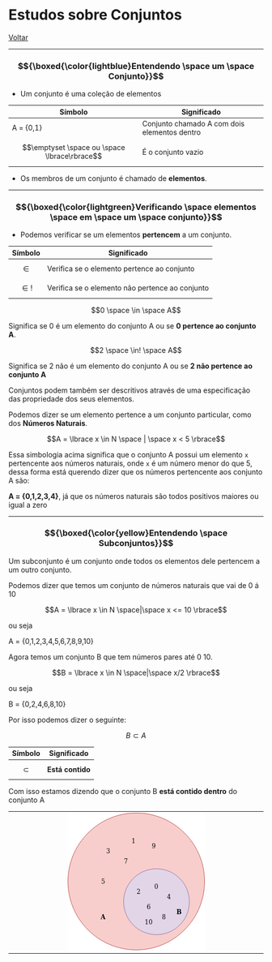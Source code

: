 # Estudos sobre Conjuntos

[Voltar](../README.md)

---

### $${\boxed{\color{lightblue}Entendendo \space um \space Conjunto}}$$

* Um conjunto é uma coleção de elementos

|Símbolo|Significado
|---|---|
|A = {0,1}| Conjunto chamado A com dois elementos dentro
|$$\emptyset \space ou \space \lbrace\rbrace$$| É o conjunto vazio

* Os membros de um conjunto é chamado de **elementos**.

---

### $${\boxed{\color{lightgreen}Verificando \space elementos \space em \space um \space conjunto}}$$

* Podemos verificar se um elementos **pertencem** a um conjunto.

|Símbolo|Significado
|---|---|
|$$\in$$|Verifica se o elemento pertence ao conjunto
|$$\in!$$|Verifica se o elemento não pertence ao conjunto

$$0 \space \in \space A$$

Significa se 0 é um elemento do conjunto A ou se **0 pertence ao conjunto A**.

$$2 \space \in! \space A$$

Significa se 2 não é um elemento do conjunto A ou se **2 não pertence ao conjunto A**

Conjuntos podem também ser descritivos através de uma especificação das propriedade dos seus elementos.

Podemos dizer se um elemento pertence a um conjunto particular, como dos **Números Naturais**.

$$A =  \lbrace x \in N \space | \space x < 5 \rbrace$$

Essa simbologia acima significa que o conjunto A possui um elemento `x` pertencente aos números naturais, onde `x` é um número menor do que 5, dessa forma está querendo dizer que os números pertencente aos conjunto A são:

**A = {0,1,2,3,4}**, já que os números naturais são todos positivos maiores ou igual a zero

---

### $${\boxed{\color{yellow}Entendendo \space Subconjuntos}}$$

Um subconjunto é um conjunto onde todos os elementos dele pertencem a um outro conjunto.

Podemos dizer que temos um conjunto de números naturais que vai de 0 á 10

$$A = \lbrace x \in N \space|\space x <= 10 \rbrace$$

ou seja

A = {0,1,2,3,4,5,6,7,8,9,10}

Agora temos um conjunto B que tem números pares até 0 10.

$$B = \lbrace x \in N \space|\space x/2 \rbrace$$

ou seja

B = {0,2,4,6,8,10}

Por isso podemos dizer o seguinte:

$$B \subset A$$

|Símbolo|Significado
|---|---|
|$$\subset$$| **Está contido**

Com isso estamos dizendo que o conjunto B **está contido dentro** do conjunto A

<table align="center"><tr><td align="center" width="9999">
<img src="images/Contido1.png">
</td></tr></table

